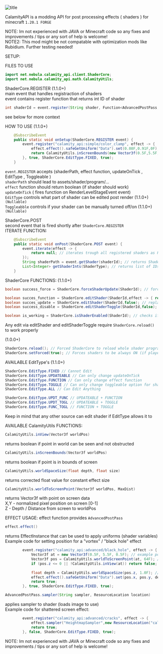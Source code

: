 ![title](https://github.com/user-attachments/assets/f779684c-186a-4db1-b363-3be3e1d56496)

CalamityAPI is a modding API for post processing effects ( shaders ) for minecraft `1.20.1 FORGE`

NOTE: Im not experienced with JAVA or Minecraft code so any fixes and improvements / tips or any sort of help is welcome!<br/>
NOTE2: This mod might be not compatable with optimization mods like Rubidium. Further testing needed!

SETUP:

FILES TO USE
```java
import net.nebula.calamity_api.client.ShaderCore;
import net.nebula.calamity_api.math.CalamityUtils;
```
ShaderCore.REGISTER (1.1.0+)<br/>
main event that handles registraction of shaders<br/>
event contains register function that returns int ID of shader 
```java
int shaderId = event.register(String shader, Function<AdvancedPostPass, Boolean> context, boolean updateOnTick,@Nullable EditType editType, @Nullable Boolean toggleable);
```
see below for more context

HOW TO USE (1.1.0+)
```java
	@SubscribeEvent
	public static void onSetup(ShaderCore.REGISTER event) {
		event.register("calamity_api:simple/color_clamp", effect -> {
			effect.effect().safeGetUniform("Data").set(0.08F,0.91F,0F);
		    return CalamityUtils.inScreenBounds(new Vector3f(0.5F,5.5F,0.5F));
		}, true, ShaderCore.EditType.FIXED, true);
	}
```
`event.REGISTER` accepts (shaderPath, effect function, updateOnTick , EditType , Toggleable )<br/>
`shaderPath` should lead to assets/shader/program/...<br/>
`effect` function should return boolean (if shader should work)<br/>
`updateOnTick` ( fires function on RenderLevelStageEvent event)<br/>
`EditType` controls what part of shader can be edited post render (1.1.0+) `(Nullable)`<br/>
`Toggleabble` controls if your shader can be manually turned off/on (1.1.0+) `(Nullable)`

ShaderCore.POST<br/>
second event that is fired shortly after `ShaderCore.REGISTER`<br/>
ITERATE FUNCTION:
```java
	@SubscribeEvent
	public static void onPost(ShaderCore.POST event) {
		event.iterate(effect -> {
			return null; // iterates trough all registered shaders as Pair (effect.first - ID, effect.second - ShaderPath)
		});
		String shaderPath = event.getShader(shaderId); // returns ShaderPath from ID
		List<Integer> getShaderInts(ShaderType); // returns list of IDs that use specific ShaderPath
	}
```

ShaderCore FUNCTIONS:
(1.1.0+)
```java
boolean success_force = ShaderCore.forceShaderUpdate(ShaderId); // forces a shader to run its function and return result of it

boolean succes_function = ShaderCore.editShader(ShaderId,effect -> { return false; }); // replaces shader function with new one if allowed by EditType
boolean succes_update = ShaderCore.editShader(ShaderId,false); // replaces shader update with new one if allowed by EditType
boolean success_disable = ShaderCore.editShaderToggle(ShaderId,false); // sets working State of shader if allowed by EditType

boolean is_working = ShaderCore.isShaderEnabled(ShaderId); // checks if shader is enabled or disabled (editShaderToggle)
```
Any edit via editShader and editShaderToggle require `ShaderCore.reload()` to work properly

(1.0.0+)
```java
ShaderCore.reload(); // Forced ShaderCore to reload whole shader program
ShaderCore.setForced(true); // Forces shaders to be always ON (if player decided to turn it by pressing F4). Usually handled by gamerule
```

AVAILABLE EditType's (1.1.0+)
```java
ShaderCore.EditType.FIXED // Cannot Edit
ShaderCore.EditType.UPDATEABLE // Can only change updateOnTick
ShaderCore.EditType.FUNCTION // Can only change effect function
ShaderCore.EditType.TOGGLE // Can only change toggleable option for shader
ShaderCore.EditType.ALL // Can Edit Anything

ShaderCore.EditType.UPDT_FUNC // UPDATEABLE + FUNCTION
ShaderCore.EditType.UPDT_TOGL // UPDATEABLE + TOGGLE
ShaderCore.EditType.FUNC_TOGL // FUNCTION + TOGGLE
```
Keep in mind that any other source can edit shader if EditType allows it to

AVAILABLE CalamityUtils FUNCTIONS:
```java
CalamityUtils.inView(Vector3f worldPos)
```
returns boolean if point in world can be seen and not obstructed

```java
CalamityUtils.inScreenBounds(Vector3f worldPos)
```
returns boolean if point is in bounds of screen

```java
CalamityUtils.worldSpaceSize(float depth, float size)
```
returns corrected float value for constant effect size

```java
CalamityUtils.worldToScreenPoint(Vector3f worldPos, MaxDist)
```
returns Vector3f with point on screen data<br/>
X,Y - normalized pixel position on screen [0-1]<br/>
Z - Depth / Distance from screen to worldPos

EFFECT USAGE:
effect function provides `AdvancedPostPass`

```java
effect.effect()
```
returns EffectInstance that can be used to apply uniforms (shader variables)<br/>
Example code for setting position for a "vortex" / "black hole" effect
```java
		event.register("calamity_api:advanced/black_hole", effect -> {
			Vector3f at = new Vector3f(0.5F, 5.5F, 0.5F); // example position
			Vector3f pos = CalamityUtils.worldToScreenPoint(at, 64F); // returns normalized x,y position and raw depth
			if (pos.z <= 0 || !CalamityUtils.inView(at)) return false; // checks if depth is in bounds and on screen (not blocked)
		
			float depth = CalamityUtils.worldSpaceSize(pos.z, 1.0F); // fixed depth
			effect.effect().safeGetUniform("Data").set(pos.x, pos.y, depth); // sets Uniform "Data" to shader
			return true;
		}, true, ShaderCore.EditType.FIXED, true);
```

```java
AdvancedPostPass.sampler(String sampler, ResourceLocation location)
```
applies sampler to shader (loads image to use)<br/>
Example code for shattered screen effect:
```java
		event.register("calamity_api:advanced/cracks", effect -> {
			effect.sampler("HeightmapSampler",new ResourceLocation("calamity_api","textures/noise_heightmap.png"));
			return true;
		}, false, ShaderCore.EditType.FIXED, true);
```

NOTE: Im not experienced with JAVA or Minecraft code so any fixes and improvements / tips or any sort of help is welcome!
